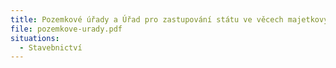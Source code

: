 ```yaml
---
title: Pozemkové úřady a Úřad pro zastupování státu ve věcech majetkových
file: pozemkove-urady.pdf
situations:
  - Stavebnictví
---
```

